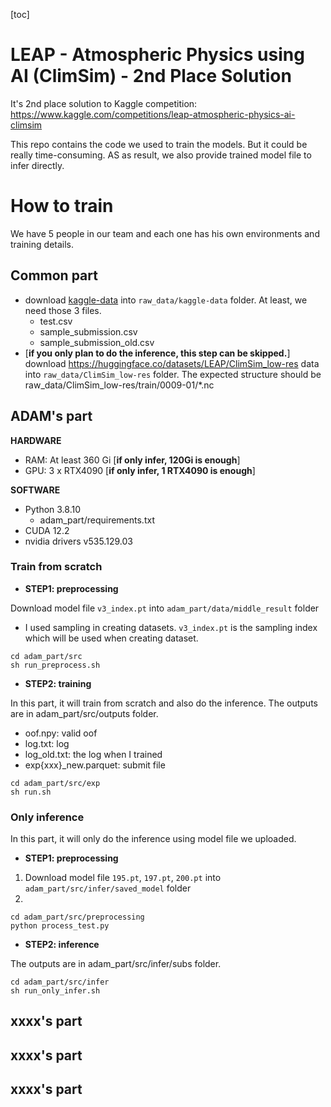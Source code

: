 [toc]

# LEAP - Atmospheric Physics using AI (ClimSim) - 2nd Place Solution

It's 2nd place solution to Kaggle competition: https://www.kaggle.com/competitions/leap-atmospheric-physics-ai-climsim

This repo contains the code we used to train the models. But it could be really time-consuming. AS as result, we also provide trained model file to infer directly.



# How to train

We have 5 people in our team and each one has his own environments and training details.

## Common part

- download [kaggle-data](https://www.kaggle.com/competitions/leap-atmospheric-physics-ai-climsim/data) into `raw_data/kaggle-data` folder. At least, we need those 3 files.
    - test.csv
    - sample_submission.csv
    - sample_submission_old.csv
- [**if you only plan to do the inference, this step can be skipped.**] download https://huggingface.co/datasets/LEAP/ClimSim_low-res data into `raw_data/ClimSim_low-res` folder. The expected structure should be raw_data/ClimSim_low-res/train/0009-01/*.nc

## ADAM's part

**HARDWARE**


- RAM: At least 360 Gi [**if only infer, 120Gi is enough**]
- GPU: 3 x RTX4090 [**if only infer, 1 RTX4090 is enough**]

**SOFTWARE**

- Python 3.8.10
    - adam_part/requirements.txt   
- CUDA 12.2
- nvidia drivers v535.129.03

### Train from scratch
- **STEP1: preprocessing**

Download model file `v3_index.pt` into `adam_part/data/middle_result` folder
- I used sampling in creating datasets. `v3_index.pt` is the sampling index which will be used when creating dataset.
```
cd adam_part/src
sh run_preprocess.sh 
```
- **STEP2: training**

In this part, it will train from scratch and also do the inference. The outputs are in adam_part/src/outputs folder. 
- oof.npy: valid oof 
- log.txt: log
- log_old.txt: the log when I trained
- exp{xxx}_new.parquet: submit file

```
cd adam_part/src/exp
sh run.sh
```

### Only inference

In this part, it will only do the inference using model file we uploaded. 
- **STEP1: preprocessing**

1. Download model file `195.pt`, `197.pt`, `200.pt` into `adam_part/src/infer/saved_model` folder
2. 
```
cd adam_part/src/preprocessing
python process_test.py
```
- **STEP2: inference**

The outputs are in adam_part/src/infer/subs folder. 
```
cd adam_part/src/infer
sh run_only_infer.sh
```

## xxxx's part

## xxxx's part

## xxxx's part
